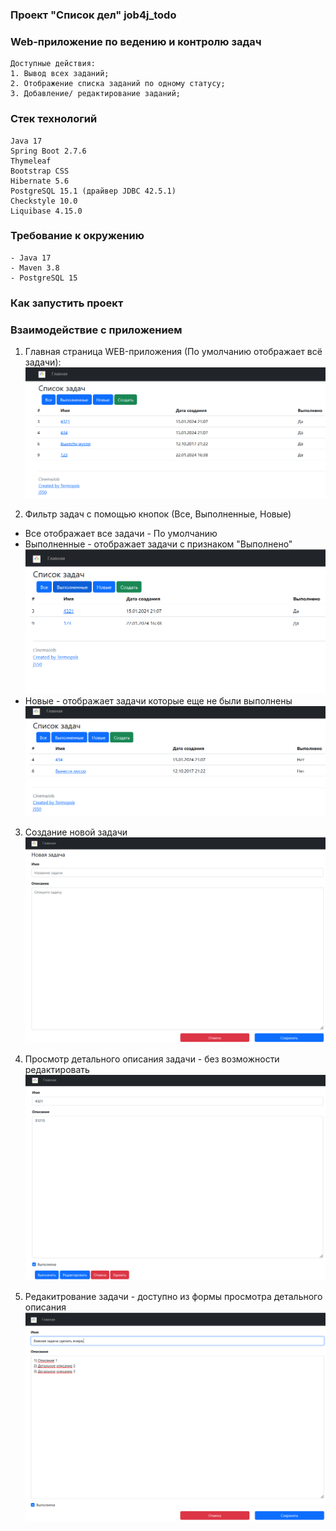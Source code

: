 ### Проект "Список дел" job4j_todo

### Web-приложение по ведению и контролю задач
    Доступные действия:
    1. Вывод всех заданий;
    2. Отображение списка заданий по одному статусу;
    3. Добавление/ редактирование заданий;

### Стек технологий
    Java 17
    Spring Boot 2.7.6
    Thymeleaf
    Bootstrap CSS
    Hibernate 5.6
    PostgreSQL 15.1 (драйвер JDBC 42.5.1)
    Checkstyle 10.0
    Liquibase 4.15.0

### Требование к окружению
    - Java 17
    - Maven 3.8
    - PostgreSQL 15

### Как запустить проект
   
### Взаимодействие с приложением

1) Главная страница WEB-приложения (По умолчанию отображает всё задачи):
![img.png](image/Main.png)

2) Фильтр задач с помощью кнопок (Все, Выполненные, Новые)
- Все отображает все задачи - По умолчанию
- Выполненные - отображает задачи с признаком "Выполнено"
![img.png](image/DoneTask.png)
- Новые - отображает задачи которые еще не были выполнены
![img.png](image/NotCompleteTask.png)

3) Создание новой задачи
![img.png](image/NewTask.png)

4) Просмотр детального описания задачи - без возможности редактировать
![img.png](image/ViewTask.png)

5) Редакитрование задачи - доступно из формы просмотра детального описания
![img.png](image/Edit.png)

